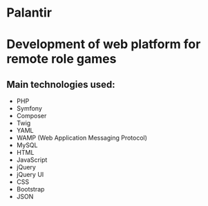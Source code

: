 Palantir
========
# Development of web platform for remote role games

## Main technologies used:
 - PHP
 - Symfony
 - Composer
 - Twig
 - YAML
 - WAMP (Web Application Messaging Protocol)
 - MySQL
 - HTML
 - JavaScript
 - jQuery
 - jQuery UI
 - CSS
 - Bootstrap
 - JSON
